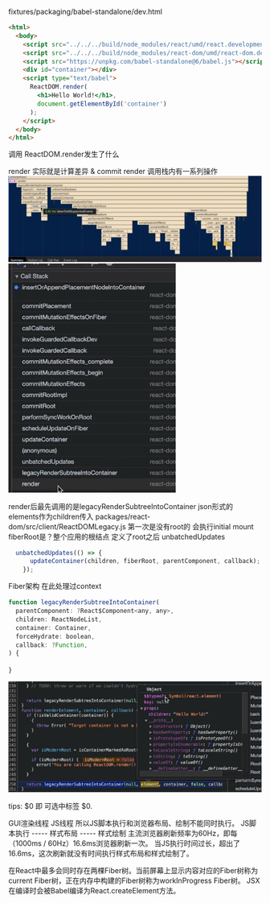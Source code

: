 fixtures/packaging/babel-standalone/dev.html
```html
<html>
  <body>
    <script src="../../../build/node_modules/react/umd/react.development.js"></script>
    <script src="../../../build/node_modules/react-dom/umd/react-dom.development.js"></script>
    <script src="https://unpkg.com/babel-standalone@6/babel.js"></script>
    <div id="container"></div>
    <script type="text/babel">
      ReactDOM.render(
        <h1>Hello World!</h1>,
        document.getElementById('container')
      );
    </script>
  </body>
</html>
```
调用 ReactDOM.render发生了什么

render 实际就是计算差异 & commit
render 调用栈内有一系列操作
![img.png](img.png)
![img_1.png](img_1.png)

render后最先调用的是legacyRenderSubtreeIntoContainer
json形式的elements作为children传入
packages/react-dom/src/client/ReactDOMLegacy.js
第一次是没有root的 会执行initial mount
fiberRoot是？整个应用的根结点
定义了root之后
unbatchedUpdates
```javascript
  unbatchedUpdates(() => {
      updateContainer(children, fiberRoot, parentComponent, callback);
    });
```
Fiber架构
在此处理过context

```javascript
function legacyRenderSubtreeIntoContainer(
  parentComponent: ?React$Component<any, any>,
  children: ReactNodeList,
  container: Container,
  forceHydrate: boolean,
  callback: ?Function,
) {
	
}
```
![img_2.png](img_2.png)

tips: $0 即 可选中标签
$0.

GUI渲染线程
JS线程
所以JS脚本执行和浏览器布局、绘制不能同时执行。
JS脚本执行 -----  样式布局 ----- 样式绘制
主流浏览器刷新频率为60Hz，即每（1000ms / 60Hz）16.6ms浏览器刷新一次。
当JS执行时间过长，超出了16.6ms，这次刷新就没有时间执行样式布局和样式绘制了。

在React中最多会同时存在两棵Fiber树。当前屏幕上显示内容对应的Fiber树称为current Fiber树，正在内存中构建的Fiber树称为workInProgress Fiber树。
JSX在编译时会被Babel编译为React.createElement方法。
